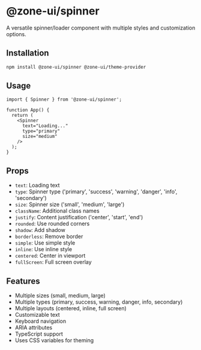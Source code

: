 # @zone-ui/spinner

A versatile spinner/loader component with multiple styles and customization options.

## Installation

```bash
npm install @zone-ui/spinner @zone-ui/theme-provider
```

## Usage

```tsx
import { Spinner } from '@zone-ui/spinner';

function App() {
  return (
    <Spinner
      text="Loading..."
      type="primary"
      size="medium"
    />
  );
}
```

## Props

- `text`: Loading text
- `type`: Spinner type ('primary', 'success', 'warning', 'danger', 'info', 'secondary')
- `size`: Spinner size ('small', 'medium', 'large')
- `className`: Additional class names
- `justify`: Content justification ('center', 'start', 'end')
- `rounded`: Use rounded corners
- `shadow`: Add shadow
- `borderless`: Remove border
- `simple`: Use simple style
- `inline`: Use inline style
- `centered`: Center in viewport
- `fullScreen`: Full screen overlay

## Features

- Multiple sizes (small, medium, large)
- Multiple types (primary, success, warning, danger, info, secondary)
- Multiple layouts (centered, inline, full screen)
- Customizable text
- Keyboard navigation
- ARIA attributes
- TypeScript support
- Uses CSS variables for theming
